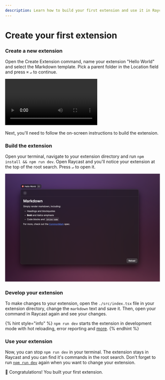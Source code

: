 ```yaml
---
description: Learn how to build your first extension and use it in Raycast.
---
```


# Create your first extension

### Create a new extension

Open the Create Extension command, name your extension "Hello World" and select the Markdown template. Pick a parent folder in the Location field and press `⌘` `↵` to continue.

![Create a new extension](../.gitbook/assets/cleanshot-2021-09-21-at-3.29.22.mp4)

Next, you'll need to follow the on-screen instructions to build the extension.

### Build the extension

Open your terminal, navigate to your extension directory and run `npm install && npm run dev`. Open Raycast and you'll notice your extension at the top of the root search. Press `↵` to open it.

![Your first extension](../.gitbook/assets/cleanshot-2021-09-21-at-4.08.01-2x.png)

### Develop your extension

To make changes to your extension, open the `./src/index.tsx` file in your extension directory, change the `markdown` text and save it. Then, open your command in Raycast again and see your changes. 

{% hint style="info" %}
`npm run dev` starts the extension in development mode with hot reloading, error reporting and [more](../information/cli.md#development).
{% endhint %}

### Use your extension

Now, you can stop `npm run dev` in your terminal. The extension stays in Raycast and you can find it's commands in the root search. Don't forget to run [`npm run dev`](../information/cli.md#development) again when you want to change your extension.

🎉 Congratulations! You built your first extension. 

